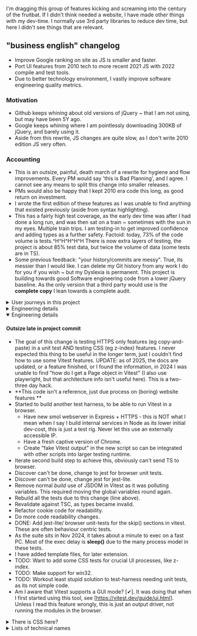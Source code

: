 I'm dragging this group of features kicking and screaming into the century of the fruitbat.   If I didn't think needed a website, I have made other things with my dev-time.   I normally use 3rd party libraries to reduce dev time, but here I didn't see things that are relevant.  

## "business english" changelog

- Improve Google ranking on site as JS is smaller and faster.
- Port UI features from 2010 tech to more recent 2021 JS with 2022 compile and test tools.
- Due to better technology environment, I vastly improve software engineering quality metrics.

### Motivation

- Github keeps whining about old versions of jQuery ~ that I am not using, but may have been 5Y ago.
- Google keeps whining where I am pointlessly downloading 300KB of jQuery, and barely using it.
- Aside from this rewrite, JS changes are quite slow, as I don't write 2010 edition JS very often.

### Accounting

- This is an outsize, painful, death march of a rewrite for hygiene and flow improvements.  Every PM would say 'this is Bad Planning', and I agree.  I cannot see any means to split this change into smaller releases.
- PMs would also be happy that I kept 2010 era code this long, as good return on investment.
- I wrote the first edition of these features as I was unable to find anything that existed previously (aside from syntax highlighting).  
- This has a fairly high test coverage, as the early dev time was after I had done a long run, and was then sat on a train ~ sometimes with the sun in my eyes.   Multiple train trips.  I am testing-in to get improved confidence and adding types as a further safety.   Factoid: today, 73% of the code volume is tests.^H^H^H^H^H There is now extra layers of testing, the project is about 85% test data, but twice the volume of data (some tests are in TS).
- Some previous feedback: "your history/commits are messy".  True, its messier than I would like.  I can delete my Git history from any work I do for you if you wish ~ but my Dyslexia is permanent.  This project is building towards good Software engineering code from a lower jQuery baseline.  As the only version that a third party would use is the **complete copy** I lean towards a complete audit.   

<details>
<summary> User journeys in this project </summary>

### User journeys in this project

I am making a copy of the user interactions here (in the new project), as I would like to deprecate the older projects entirely.  There are some sample pages on my website, with stress on 'some', but I would like to avoid adding further samples here.  I can make links on this README...

- Adjacent articles 
	- User AJ deep links into my site from a search engine.
	- The target information is precise, but my boring site has enough meta information so this article seems relevant.  
	- AJ scans the longish page, the page content is organised, this is comfortable;  
	- however, this was the wrong article. 
	- but having read to the end, AJ sees a row of other articles.
	- The third one seems better to his needs, not what he typed into the search, and AJ starts to open it
	- when the mouse gets to the button, a tooltip appears showing the new page description; 
	- This is definitely what AJ needs, and clicks on the button.
	- New page loads and replaces the previous.
	- UX iteration: should I make this feature an infinite scroll of articles?  Currently the range of articles is clipped to what will fit on the screen,
	- UX iteration: the tooltips do no block mouse events, but people can't see this.  Translucence is bad for readability, but may indicate this.
    - UX note: categorisation was done my me.  It's possible other people may categorise differently.
- Fancy meta data on links
	- On a deep-link article, AJ is reading in detail, but needs authoritative sources to hand to management.
	- This site uses Harvard notation? But whilst hovering a link to see the URL, a rich link description appears.
	- AJ likes the convenience of this, it allows him to easily make an evaluation about the usefulness of the link to his needs. 
    - The links correlate with the text, which is good.
	- AJ feels more confident about the site that is clearly making it easy to depart if he wishes.
	- AJ wishes there was a copy link option, but he also thinks that he ought to read the links rather than send them to a director. 
	- Later he views the site from his phone, and discovers that the now-too-small links in the page are moved to a list at the end of the page.  Bonus.  This makes this page accessible.
	- UX: there are no hover actions on a phone, so the extra information is permanently displayed.
	- UX: There is a warning ~ mostly for the dev ~ when links are dead to the meta building script.  Cloudflare is the blocking action.
- SM/ share feature 
	- Whilst on the phone, AJ sees there has been some redesign for the smaller screen.
	- The row of SM links is now folded away,
	- AJ can see a "share" button, and uses this
	- and sees the previous list of SM.  Standard.  
	- But the first option is 'copy link' for the current article.  Useful.  But not relevant to current needs.
- 'Reading time' guide
	- On first impression AJ notes a fairly standard "reading time" guide.  This is useful but not that noteworthy.
	- It does mean that he sorts the order of his reading list for best use of time. 
- Effects
	- On a more code focussed page, AJ sees the links have been decorated with some sort of emoji.   The little logos for docs and Github.  Cute, improves readability, but again not significant.

</details>
<details>
<summary> Engineering details </summary>

## Engineering

Unlike many situations at work, there is no value and no attention for intermediate steps to be applied on this project.   I have a running platform, I will upgrade when the painful rewrite is complete.
In many places this project drags legacy "this code is good, it fixes this awkward oversight in that browser" to "this code is organised and tidy AND adds these UX features".  So this JS is now closer to how I write other languages.

My work sequence has been:

- port JS 1.6 to es2020
- ditch unused features, and improve readability/ English
- split into better modules
- port to typescript and better CSS/HTML
- add many tests using newer test frameworks
- split into better modules, refactor, and improve English again

Pls note English is my first language #leSigh.

### Engineering changelog

Software architecture
* This code is properly modular, with isolation and encapsulation
* None of this features are "long lived", they just tweak the document on page load
* This does show SRP, and layering
* This does show clear reporting on errors
* This doesn't have any global variables (i.e. document or window)
* With JS modules, there are less functions inside functions, so unit tests are easier and faster to build.   Improved unit-test coverage as it's now feasible (rather than behaviour testing).
* Early versions did have actual object composition, but I removed that as it made the types too complex
* this is not currently OO code, but would be when:
  - add single DocumentChange and  DataAdaptor interfaces and everything implements these
  - reduce the importance of "settings dicts", in favour of a more OO style setters
  - convert un-exported functions into private methods
* this code is not actual FP, but could be when:
  - drop any loops in favour of map() or forEach()
  - add other higher order functions, reducing fiddly branching
  - move module config to a function returning functions
  - there are no streams in this project, so nothing to lazily evaluate.  It doesn't make sense to stream the data files, as to make a complete page you need all the data.
* Sensible question: why doesn't this use Alpine, Stimulus or something (modern JS, and modules)?  I am trying to migrate the DOM fiddling sections over to CSS, and without those this code is small and not in a 3rd party framework.  This rewrite was to make everything SMALL. 

Notes:
- Functions tagged "PURE" do not effect the DOM, and tend to test quickly.
- **_NOTE_** Commits at the start of this project are completely meaningless, as it's just when I moved the code back to my dev machine. They are meaningless duration markers, rather than feature markers.
- Proper TDD units, as I have better tools now (JS modules + a fake DOM), make code better ~ separately to, and above every other bullet point.
- Vastly improve English / readability of the code. Gain is separate to all other points.
- Some of these unit tests are less meaningful than others, regrettably (running from Node).   It would be nice to setup test from a browser **UPDATE** I did, see `npm run web:test` .  Initially, to *look* at the UX (as in, I am being the success / fail criterion), I did some manual testing
- Use new language features (ADD a few KB of source) without jQuery (DROP >300KB of source). Dropping jQuery, as "select downloaded features" feature has been removed from https://jquery.com
- Use TEST_ONLY symbols that expose entire module to unit tests.   Tree-shaking means these do not show in release builds and is a free feature of most build tools.   I didn't invent this structure, but I have used it ever since I started with JS modules, rather than plain JS.
- As all this code is made after a minimiser script is adopted, faction code more finely into logical modules. So it's more readable.
- As a very non-funny joke: the first two versions of the SM sharebar are legacy HTML, but very easy to unit-test. Now I have much better test tech and libraries and less good tests on this feature.
- Assuming this project is frozen on feature completion, I do not need an installer.   I will manually copy 1 compiled file to the static-host local-image.   This project may not have any rollbacks/ reverts, tests are mandated.   
- I have used a short term solution to minification, as I need to move forward.  XXX #FIXME
- As far as Vite is a _code bundler_, I need to make all these separate outcome files as separate configs.  I probably can reduce the amount of configs duplication at a later date.   To repeat for clarity, each generated file is a separate file to syntax high-lighting for other languages.  Again via this library, CSS syntax highlighting isn't perfect. 
- There are some demo pages that I will need to retire or use CDN to host needed libraries.
- There isn't much logging, but logging is held to a wrapper, so I could jump to a centralised log (such as ELK) if I need to in future.
- My code has complex / unexpected behaviour if you change the DOM / document object without changing state.  This shouldn't be an issue outside tests, as this code doesn't support SSR presently.
- I want to reduce the amount of manually made snap-shot tests, as again it's a code smell (test and measure outcomes, not the recipe to achieve them, or the recipe is forced to be immutable).
- Minor gain for Google, I made the sliding window feature in Adjacent module this time, as I have more articles in each group.  This means unnecessary (not-rendered) nodes are not added to the HTML.  My rebuild of the Adjacent HTML is also smaller.  
- As this lump of JS is a single project rather than 6, there are less control flags needed.  This makes the code a bit simpler.
- This has a function equivalent to `int main(int argc, char * argv[])`, called _core_.  This is allowed to have a high volume and complexity as it wraps *all the other* methods.  As an architecture detail, this isn't avoidable.
- The highlight source is now in TS, as I found the type definitions.
- The process of expanding the number of tools in this project is adding features, but also acting as a lint as it shows small oversights.
- I added a UI feature that added extra HTML, but this didn't invalidate any of the unit-tests ~ they are not snapshot tests.
- I am adding search params for testing, rather than a Mock, as I may want to use them during QA
- It is expensive [in devtime] to create keyboard events in a different tab/ window.
- Why do I not tidy-up unused vars in this code base?  Most are in unit tests, its better readability if *standard* args are present, IMO (Promises, forEach or map etc)
- I think that most people do not need a commit for lint/prettier changes.  BUT I do this so I can see what changes /I/ made easily.  Occasionally lint tools product non-compilable changes, but this is rare.  If all the commits are squashed together with `rebase`, it's a nul-point difference.  UPDATE: the expanded eslint config does make garbage changes on some files, I do not know why.  UPDATE2: I binary deleted until the issue went away.
- More recently, I made the eslint config more complex, and this reports extra details.
- I am also moving the MJS files in tests to TS.

#### Metrics that are important to goals

- OLD TECH (for the JS):: 
  - first bundle: 1MB flat
  - second bundle (smaller stdlib): 670KB
  - above but with with minify: 361KB
  - above but with dead code removal: 250KB
- initial NEW TECH (ignoring unit tests)::
  - complete build: 75KB flat files             >50% volume is comment headers
  - above with with minification: 23KB
  - Dead code removal didn't make any impact here, as tree shaking works properly now
  - above with gzip: 9KB   
    - UPDATE: due to further features, I have crept over the 10k boundary &lt;Meme: "so it begins"&gt;
  - I think I have perfect feature match, and new solution is 4% of volume of previous solution. UPDATE 6% in 2025

I have replaced the local CSS with better organised CSS to make it more readable.  I have updated to add more recent phones every few years.   I am adding more features using CSS.   I could reduce CSS volume if I had a tool to remove unneeded code from foundation import.   Recently, I have removed some old CSS from my style-sheet, but not much volume of change.   

</details>
<details open>
<summary> Engineering details </summary>

#### Outsize late in project commit
- The goal of this change is testing HTTPS only features (eg copy-and-paste) in a unit test AND testing CSS (eg z-index) features.   I never expected this thing to be useful in the longer term, just I couldn't find how to use some Vitest features.   UPDATE: as of 2025, the docs are updated, or a feature finished, or I found the information, in 2024 I was unable to find "how do I get a Page object in Vitest" (I also use playwright, but that architecture info isn't useful here).   This is a two-three day hack.
- **This code isn't a reference, just due process on (boring) website features **   
- Started to build another test harness, to be able to run Vitest in a browser.
   - Have new smol webserver in Express + HTTPS - this is NOT what I mean when I say I build internal services in Node as its lower initial dev-cost, this is just a test rig.   Never let this use an externally accessible IP.
   - Have a fresh captive version of Chrome.
   - Create "fake Vitest output" in the new script so can be integrated with other scripts into larger testing runtime.
- Iterate second build step to achieve this, obviously can't send TS to browser.
- Discover can't be done, change to jest for browser unit tests.
- Discover can't be done, change jest for jest-lite.
- Remove normal *build* use of JSDOM in Vitest as it was polluting variables.  This required moving the global variables round again.
- Rebuild all the tests due to this change (line above).
- Revalidate against TSC, as types became invalid.
- Refactor cookie code for readability.
- Do more code readability changes.
- DONE: Add jest-lite/ browser unit-tests for the skip() sections in vitest.  These are often behaviour centric tests.
- As the suite sits in Nov 2024, it takes about a minute to exec on a fast PC.   Most of the exec delay is **sleep()** due to the many process model in these tests.
- I have added template files, for later extension.  
- TODO: Want to add some CSS tests for crucial UI processes, like z-index.
- TODO: Make support for win32.
- TODO: Workout least stupid solution to test-harness needing unit tests, as its not simple code.
- Am I aware that Vitest supports a GUI mode? [✔].   It was doing that when I first started using this tool, see [https://vitest.dev/guide/ui.html].   Unless I read this feature wrongly, this is just an output driver, not running the modules in the browser.     

</details>
<details>
<summary>There is CSS here?</summary>
This project now holds the CSS used to style the site.   There is a slow moving change to move as much display logic into CSS as this is still presentation work.  I have structured the CSS to modern standards (2008 knowledge !== 2025 knowledge).   Most of my previous experience is "making a new feature with current tools" (each time).  

- I moved the CSS into this project, and rationalised it.
- The standards and browsers have moved since my first edition, and using newer CSS features works better.
- I have refactored the CSS to make it more readable, rather than minimum-spend "append abit more to the end".  Across this project, my investment was all on English texts.   
- For browsers in 2005-8, I thought that CSS via HTML IDs worked better.   This may have been true for MSIE 5-6, but is false today.   I have reduced the number of HTML IDs used as CSS selectors.   
- I restructured the CSS into "features", rather than cloud of unique IDs/ class names.   I think I have improved the names used so it will be more clear to any readers.   As the size increases, the flat-namespace cloud was getting harder and harder to read.
- I have removed various old commented CSS, and also aggregated all my ideas notes into a single ideas file that I might read [ever].
- In 2022, I pulled any CSS blobs from the articles into the single CSS sheet, as I was hoping this would mean I could factor common sections and have less code.  This has worked somewhat.
- I discarded SOME older work when I imported Foundation [https://get.foundation/sites/docs/installation.html installation] [https://get.foundation/sites/docs/ docs] in 2017.   Most of the current CSS volume is Foundation
The articles with no extra/ dedicated CSS are composed of "standard components".  This is 25 features ~ all with enough RWD support:

- accessSrc         ~ vis ~ right aligned container for source repo links. 
- betterDL          ~ vis ~ where I define a list of terms, they are rendered via this.
- buttonBar	        ~ vis ~ some longer articles are chopped up, the button bar holds links to each sub article.
- addReferences     ~ a marker to enable references extra UI features.
- mobileBiblio      ~ vis ~ CSS feature to style the list of external links at the end of the article, when using a phone.
- tabs-content      ~ CSS for a tabsWidget, some code is Foundation, so different naming scheme.
- maquetteContainer ~ no-vis ~ maquette articles have a dedicated layout...
- footWidget        ~ vis ~ template to layout the links in the footer.  
- keyWordsWidget    ~ vis ~ some pages list keywords, this is added to support recruiters.
- accordionWidget   ~ vis ~ not used often, a CSS wrapper for DETAILS/ SUMMARY.
- logWidget         ~ vis ~ A widget for holding on screen messages like a console.  This approach is good for phones.
- popOverWidget     ~ vis ~ A display popup that overlays the rest of the page, includes X-to-close.   Used to make pages seem less long on first glance.
- linksWidget       ~ via heading ~ The CSS for the default menu on the top right of desktop mode.
- headingsWidget    ~ vis ~ The menu of internal headings in the current article .
- mastodonWidget    ~ vis ~ A feature with a DIALOG for choosing which [https://joinmastodon.org/servers Mastodon] server to send a SM link to.
- SMshareWidget     ~ via meta ~ A container/ list for all the external links and the article meta data. 
- metaWidget        ~ vis ~ A larger container for all the external links and the article meta data, contains previous element.
- adjacentWidget    ~ vis ~ CSS container for the related content same-site links, appears at the end of the article.  Mostly big-screen only.
- mobilePopupWidget ~ vis ~ for mobile only ~ the above SM links, but optimised for mobile.

- articleHeader     ~ via wholeArticle ~ CSS component to build the document headers.
- browserTest       ~ no-vis ~ Articles that includes technical features should include a test report on what browsers support the technology.  This renders it.
- lotsOfWords       ~ no-vis ~ a full-width block
- quiteWide         ~ no-vis ~ a 70em / 1120px block 
- halferWords       ~ no-vis ~ a 48em / 680px block
- fewWords          ~ no-vis ~ a 30em / 480px block  

Classes that start "add" normally just enable some feature, and have no CSS behaviour of their own.   There are some classes that are too simple and widely used to get a test.   
**With the test script running the vis-tests are served as https://127.0.0.1:8081/vis/*   Unlike my site, they need a full file-name**.   Manual review from multiple devices and screen sizes is advised

I may refactor to eliminate the word Widget.   Some pages have extra features eg [https://owenberesford.me.uk/resource/form-no-js-maquette], but this is rarer than adjustments.
I am adding test pages to show the articles with with broad range of content, rather than just the content when I made the feature. 
When running locally the "debug-layout" test capacity is useful.  

I am integrity-testing CSS for
- chrome
- ff
- edge (periodically)
- librewolf - this is the most popular FOS user-centric browser, AFAIK (i.e. not widely-used Chrome ad-ware, or new FF LLM-adware) 

</details>
<details>
<summary> Lists of technical names </summary>

#### Browsers I manually test the boring site against

I initially just had the most common three, were I only adding Firefox as it is "not Chrome".   I am being vague about device here, as everything locally is a linux.  Modern linuxen will work on whatever screen you plugin.   I have run interactions on:
- Node/ Vitest   for tests
- recent Chrome / big-screen (BS)
- recent firefox / BS
- recent microsoft Edge / BS 
- recent Vivaldi / BS                 \ due to shenanigans on FF funding, I added these.
- recent libreWolf / BS               /
- recent duckduck / BS               I think this is Chrome with a hat on
- recent chrome / small-screen (SS)
- recent "android browser" / SS      I think this is Chrome with a hat on
- recent firefox / SS

#### Process to add a new webtest \#leSigh
I ought to improve this process.  These are the tests that build their own GUI/ browser.
* make src/test/\*webtest.mjs not the vitest files which are automated
* ensure execTest line is on the end of the new test
* copy config and rename files inside vite.config.*.ts 
* AUTOMATED update build script (the bash file) to include new artefact
* AUTOMATED update file list in the test runner
* run npm run build
* AUTOMATED copy compiled code to the fixtures dir (ts->min.mjs, css->min.css)
* if the test refers to any HTML, the HTML will need to be added as a fixture, or CORs will shut you down. 
* run npm run build:test
* run npm run test:web

#### values for 'NODE_ENV'
- development ~ used at runtime, in tests
- web-test ~ used at compile time, to make tests (affects linked libraries), '''RARE'''
- production ~ includes less libraries, used at build time and runtime

#### Known URL params that this code processes

- ''first'' string - only used in the group-indexes articles
- ''debug'' boolean - adjusts how many log messages are written
- ''width'' number - adds a fake width to the browser
- ''mobile'' boolean - force interpretation of current machine as a mobile device. Boolean value. In unit tests this MUST BE SET, as JSdom isn't a phone
- ''select'' - enable select and word count feature
- ''dump-css'' number 1 or 2               Currently disabled in the codebase
- ''aspect''   used with ''dump-css''
- ''debug-layout'' in the HTML rendering engine

#### Known CSS containers that this code processes

- .popOverWidget
- .tabsComponent
- .shareMenu
- .addReading
- .addArrow
- .addBashSamples
- .adjacentWidget 
- .addReferences
- .showBiblioErrors - this turns the broken link alert ON, which is OFF before all the content is downloaded
- .screenDocs - suppress DETAILS expansion on page load, as these are full width docs 
- .maquette - do not apply any effects ~ like DETAILS ~ to code demos
- Basic Containers
- .lotsOfWords
- .halferWords
- .fewWords
-
- **Please ensure .sr-only is defined (idea from bootstrap)**
</details>

